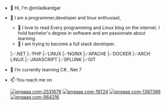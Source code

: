 - 👋 Hi, I’m @miladkardgar
- 👀 I am a programmer,developer and linux enthusiast,
  - 💞️ I love to read Every programming and Linux  blog on the internet. I hold bachelor's degree in software and am passionate about learning.
  - 💞️ I am trying to become a full stack developer.
  
  |✅.NET |✅PHP  |✅LINUX  |✅NGINX  |✅APACHE |✅DOCKER |✅ARCH LINUX |✅JAVASCRIPT |✅SPLUNK |✅GIT
- 🌱 I’m currently learning C#, .Net 7
- 📫 You reach me on 

     <a href="https://t.me/miladkardgar">![pngaaa com-2531679](https://user-images.githubusercontent.com/11207996/204283823-eed23d09-111e-46ff-8144-d6fc1661995a.png)</a>
     <a href="https://instagram.com/miladkardgar">![pngaaa com-19724](https://user-images.githubusercontent.com/11207996/204283697-f1ab0910-9c01-41f6-a06b-ffe4ba895d14.png)</a>
     <a href="https://twitter.com/miladkardgar">![pngaaa com-1387366](https://user-images.githubusercontent.com/11207996/204284075-b358e7cc-f4f8-4113-97a8-9d1b3e554fcf.png)</a>
     <a href="https://mkardgar.com">![pngaaa com-964316](https://user-images.githubusercontent.com/11207996/204286041-11679e3e-73e8-48d5-8434-946dcd060363.png)</a>

<!---
miladkardgar/miladkardgar is a ✨ special ✨ repository because its `README.md` (this file) appears on your GitHub profile.
You can click the Preview link to take a look at your changes.
--->
